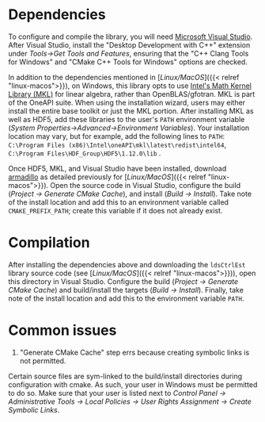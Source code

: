 # Dependencies
To configure and compile the library, you will need [Microsoft Visual Studio](https://visualstudio.microsoft.com/downloads/). After Visual Studio, install the "Desktop Development with C++" extension under *Tools->Get Tools and Features*, ensuring that the "C++ Clang Tools for Windows" and "CMake C++ Tools for Windows" options are checked.

In addition to the dependencies mentioned in [*Linux/MacOS*]({{< relref "linux-macos">}}), on Windows, this library opts to use [Intel's Math Kernel Library (MKL)](https://software.intel.com/content/www/us/en/develop/tools/oneapi/base-toolkit/download.html) for linear algebra, rather than OpenBLAS/gfotran. MKL is part of the OneAPI suite. When using the installation wizard, users may either install the entire base toolkit or just the MKL portion. After installing MKL as well as HDF5, add these libraries to the user's `PATH` environment variable (*System Properties->Advanced->Environment Variables*). Your installation location may vary, but for example, add the following lines to `PATH`: `C:\Program Files (x86)\Intel\oneAPI\mkl\latest\redist\intel64`, `C:\Program Files\HDF_Group\HDF5\1.12.0\lib` .

Once HDF5, MKL, and Visual Studio have been installed, download [armadillo](https://gitlab.com/conradsnicta/armadillo-code) as detailed previously for [*Linux/MacOS*]({{< relref "linux-macos">}}). Open the source code in Visual Studio, configure the build (*Project -> Generate CMake Cache*), and install (*Build -> Install*). Take note of the install location and add this to an environment variable called `CMAKE_PREFIX_PATH`; create this variable if it does not already exist.

# Compilation
After installing the dependencies above and downloading the `ldsCtrlEst` library source code (see [*Linux/MacOS*]({{< relref "linux-macos">}})), open this directory in Visual Studio. Configure the build (*Project -> Generate CMake Cache*) and build/install the targets (*Build -> Install*). Finally, take note of the install location and add this to the environment variable `PATH`.

# Common issues

1. "Generate CMake Cache" step errs because creating symbolic links is not permitted.

  Certain source files are sym-linked to the build/install directories during configuration with cmake. As such, your user in Windows must be permitted to do so. Make sure that your user is listed next to *Control Panel -> Administrative Tools -> Local Policies -> User Rights Assignment -> Create Symbolic Links*.

